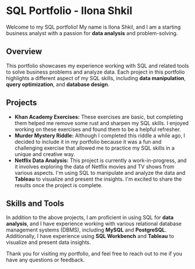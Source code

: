 # SQL Portfolio - Ilona Shkil

Welcome to my SQL portfolio! My name is Ilona Shkil, and I am a starting business analyst with a passion for **data analysis** and problem-solving.

## Overview

This portfolio showcases my experience working with SQL and related tools to solve business problems and analyze data. Each project in this portfolio highlights a different aspect of my SQL skills, including **data manipulation**, **query optimization**, and **database design**.

## Projects

- **Khan Academy Exercises:** These exercises are basic, but completing them helped me remove some rust and sharpen my SQL skills. I enjoyed working on these exercises and found them to be a helpful refresher.
- **Murder Mystery Riddle:** Although I completed this riddle a while ago, I decided to include it in my portfolio because it was a fun and challenging exercise that allowed me to practice my SQL skills in a unique and creative way.
- **Netflix Data Analysis:** This project is currently a work-in-progress, and it involves exploring the data of Netflix movies and TV shows from various aspects. I'm using SQL to manipulate and analyze the data and **Tableau** to visualize and present the insights. I'm excited to share the results once the project is complete.

## Skills and Tools

In addition to the above projects, I am proficient in using SQL for **data analysis**, and I have experience working with various relational database management systems (DBMS), including **MySQL** and **PostgreSQL**. Additionally, I have experience using **SQL Workbench** and **Tableau** to visualize and present data insights.

Thank you for visiting my portfolio, and feel free to reach out to me if you have any questions or feedback.
